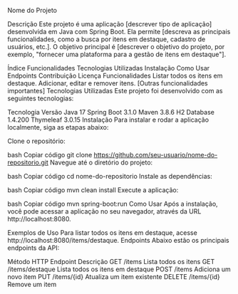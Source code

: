 Nome do Projeto

Descrição
Este projeto é uma aplicação [descrever tipo de aplicação] desenvolvida em Java com Spring Boot. Ela permite [descreva as principais funcionalidades, como a busca por itens em destaque, cadastro de usuários, etc.]. O objetivo principal é [descrever o objetivo do projeto, por exemplo, "fornecer uma plataforma para a gestão de itens em destaque"].

Índice
Funcionalidades
Tecnologias Utilizadas
Instalação
Como Usar
Endpoints
Contribuição
Licença
Funcionalidades
 Listar todos os itens em destaque.
 Adicionar, editar e remover itens.
 [Outras funcionalidades importantes]
Tecnologias Utilizadas
Este projeto foi desenvolvido com as seguintes tecnologias:

Tecnologia	Versão
Java	17
Spring Boot	3.1.0
Maven	3.8.6
H2 Database	1.4.200
Thymeleaf	3.0.15
Instalação
Para instalar e rodar a aplicação localmente, siga as etapas abaixo:

Clone o repositório:

bash
Copiar código
git clone https://github.com/seu-usuario/nome-do-repositorio.git
Navegue até o diretório do projeto:

bash
Copiar código
cd nome-do-repositorio
Instale as dependências:

bash
Copiar código
mvn clean install
Execute a aplicação:

bash
Copiar código
mvn spring-boot:run
Como Usar
Após a instalação, você pode acessar a aplicação no seu navegador, através da URL http://localhost:8080.

Exemplos de Uso
Para listar todos os itens em destaque, acesse http://localhost:8080/items/destaque.
Endpoints
Abaixo estão os principais endpoints da API:

Método HTTP	Endpoint	Descrição
GET	/items	Lista todos os itens
GET	/items/destaque	Lista todos os itens em destaque
POST	/items	Adiciona um novo item
PUT	/items/{id}	Atualiza um item existente
DELETE	/items/{id}	Remove um item
